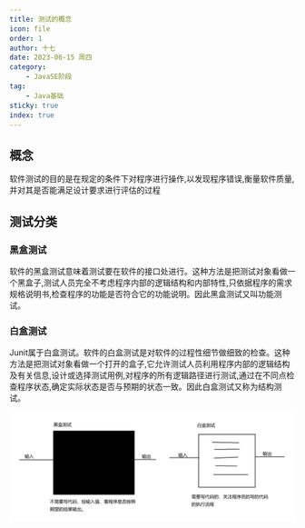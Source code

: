 ```yaml
---
title: 测试的概念
icon: file
order: 1
author: 十七
date: 2023-06-15 周四
category:
	- JavaSE阶段
tag:
	- Java基础
sticky: true
index: true
---
```


## 概念

软件测试的目的是在规定的条件下对程序进行操作,以发现程序错误,衡量软件质量,并对其是否能满足设计要求进行评估的过程

## 测试分类

### 黑盒测试

软件的黑盒测试意味着测试要在软件的接口处进行。这种方法是把测试对象看做一个黑盒子,测试人员完全不考虑程序内部的逻辑结构和内部特性,只依据程序的需求规格说明书,检查程序的功能是否符合它的功能说明。因此黑盒测试又叫功能测试。

### 白盒测试

Junit属于白盒测试。软件的白盒测试是对软件的过程性细节做细致的检查。这种方法是把测试对象看做一个打开的盒子,它允许测试人员利用程序内部的逻辑结构及有关信息,设计或选择测试用例,对程序的所有逻辑路径进行测试,通过在不同点检查程序状态,确定实际状态是否与预期的状态一致。因此白盒测试又称为结构测试。

![](./image/image_A8aYCIBKoF.png)
